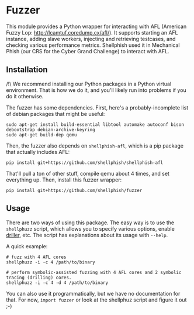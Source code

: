 # Fuzzer

This module provides a Python wrapper for interacting with AFL (American Fuzzy Lop: http://lcamtuf.coredump.cx/afl/).
It supports starting an AFL instance, adding slave workers, injecting and retrieving testcases, and checking various performance metrics.
Shellphish used it in Mechanical Phish (our CRS for the Cyber Grand Challenge) to interact with AFL.

## Installation

/!\ We recommend installing our Python packages in a Python virtual environment. That is how we do it, and you'll likely run into problems if you do it otherwise.

The fuzzer has some dependencies.
First, here's a probably-incomplete list of debian packages that might be useful:

    sudo apt-get install build-essential libtool automake autoconf bison debootstrap debian-archive-keyring
    sudo apt-get build-dep qemu

Then, the fuzzer also depends on `shellphish-afl`, which is a pip package that actually includes AFL:

    pip install git+https://github.com/shellphish/shellphish-afl
    
That'll pull a ton of other stuff, compile qemu about 4 times, and set everything up.
Then, install this fuzzer wrapper:

    pip install git+https://github.com/shellphish/fuzzer

## Usage

There are two ways of using this package.
The easy way is to use the `shellphuzz` script, which allows you to specify various options, enable [driller](https://www.internetsociety.org/sites/default/files/blogs-media/driller-augmenting-fuzzing-through-selective-symbolic-execution.pdf), etc.
The script has explanations about its usage with `--help`.

A quick example:

```
# fuzz with 4 AFL cores
shellphuzz -i -c 4 /path/to/binary

# perform symbolic-assisted fuzzing with 4 AFL cores and 2 symbolic tracing (drilling) cores.
shellphuzz -i -c 4 -d 4 /path/to/binary
```

You can also use it programmatically, but we have no documentation for that.
For now, `import fuzzer` or look at the shellphuz script and figure it out ;-)
